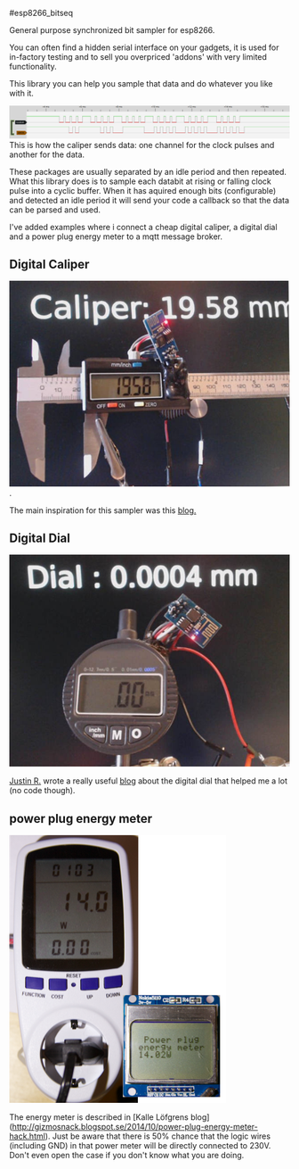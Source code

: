 #esp8266_bitseq

General purpose synchronized bit sampler for esp8266.

You can often find a hidden serial interface on your gadgets, it is used for in-factory testing and to sell you overpriced 'addons' with very limited functionality. 

This library you can help you sample that data and do whatever you like with it.

![Caliper](/doc/caliper-serial.png)
This is how the caliper sends data: one channel for the clock pulses and another for the data. 

These packages are usually separated by an idle period and then repeated. What this library does is to sample each databit at rising or falling clock pulse into a cyclic buffer. When it has aquired enough bits (configurable) and detected an idle period it will send your code a callback so that the data can be parsed and used.  

I've added examples where i connect a cheap digital caliper, a digital dial and a power plug energy meter to a mqtt message broker.

## Digital Caliper

![Caliper](/doc/caliper.jpg). 

The main inspiration for this sampler was this [blog.](https://sites.google.com/site/marthalprojects/home/arduino/arduino-reads-digital-caliper)

## Digital Dial

![Dial](/doc/dial.jpg) 
 
 [Justin R.](https://hackaday.io/hacker/1910-justin-r) wrote a really useful [blog](https://hackaday.io/project/511-digital-dial-indicator-cnc-surface-probe/log/814-the-digital-dial-indicator-and-how-to-read-from-it) about the digital dial that helped me a lot (no code though).

## power plug energy meter

![Dial](/doc/watt.png) 

The energy meter is described in [Kalle Löfgrens blog] (http://gizmosnack.blogspot.se/2014/10/power-plug-energy-meter-hack.html).
Just be aware that there is 50% chance that the logic wires (including GND) in that power meter will be directly connected to 230V.
Don't even open the case if you don't know what you are doing.

